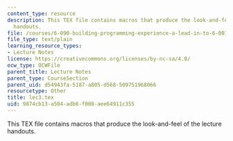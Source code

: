 ```yaml
---
content_type: resource
description: This TEX file contains macros that produce the look-and-feel of the lecture
  handouts.
file: /courses/6-090-building-programming-experience-a-lead-in-to-6-001-january-iap-2005/9874cb13a504adb6f008aee64911c355_lec3.tex
file_type: text/plain
learning_resource_types:
- Lecture Notes
license: https://creativecommons.org/licenses/by-nc-sa/4.0/
ocw_type: OCWFile
parent_title: Lecture Notes
parent_type: CourseSection
parent_uid: d54943fa-5187-a805-d568-509751968066
resourcetype: Other
title: lec3.tex
uid: 9874cb13-a504-adb6-f008-aee64911c355
---
```

This TEX file contains macros that produce the look-and-feel of the lecture handouts.